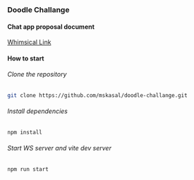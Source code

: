 ### Doodle Challange

#### Chat app proposal document
[Whimsical Link](https://whimsical.com/tech-lead-challange-Ng7qBTxxzF4QCGj35V9wYo)

#### How to start

###### Clone the repository

```bash
git clone https://github.com/mskasal/doodle-challange.git
```

###### Install dependencies

```bash
npm install
```
###### Start WS server and vite dev server

```bash
npm run start
```
